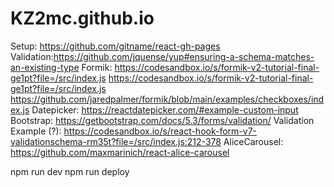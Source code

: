# KZ2mc.github.io

Setup: https://github.com/gitname/react-gh-pages
Validation:https://github.com/jquense/yup#ensuring-a-schema-matches-an-existing-type
Formik: https://codesandbox.io/s/formik-v2-tutorial-final-ge1pt?file=/src/index.js
https://codesandbox.io/s/formik-v2-tutorial-final-ge1pt?file=/src/index.js
https://github.com/jaredpalmer/formik/blob/main/examples/checkboxes/index.js
Datepicker: https://reactdatepicker.com/#example-custom-input
Bootstrap: https://getbootstrap.com/docs/5.3/forms/validation/
Validation Example (?): https://codesandbox.io/s/react-hook-form-v7-validationschema-rm35t?file=/src/index.js:212-378
AliceCarousel: https://github.com/maxmarinich/react-alice-carousel

npm run dev
npm run deploy
